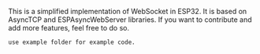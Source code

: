 This is a simplified implementation of WebSocket in ESP32.
It is based on AsyncTCP and ESPAsyncWebServer libraries. If you want to contribute and add more features, feel free to do so.
```
use example folder for example code.
```